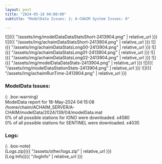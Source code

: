 ```yaml
---
layout: post
title: "2024-05-18 04:00:00"
subtitle: "ModelData Issues: 2; A-CHAIM System Issues: 0"

---
```


![]({{ "/assets/img/modelDataDataStatsShort-2413904.png" | relative_url }})
![]({{ "/assets/img/achaimDataStatsShort-2413904.png" | relative_url }})
![]({{ "/assets/img/achaimDataStatsLong00-2413904.png" | relative_url }})
![]({{ "/assets/img/achaimDataStatsLong01-2413904.png" | relative_url }})
![]({{ "/assets/img/achaimDataStatsLong02-2413904.png" | relative_url }})
![]({{ "/assets/img/modelDataDataStats-2413904.png" | relative_url }})
![]({{ "/assets/img/modelDataStationStats-2413904.png" | relative_url }})
![]({{ "/assets/img/achaimRunTime-2413904.png" | relative_url }})


### ModelData Issues:  
  
{: .box-warning}  
 ModelData report for 18-May-2024 04:15:08   
 /home/chaim/ACHAIM_SERVER/A-CHAIM/modelData/2024/139/04/modelData.mat   
 0% of all possible stations for IONO were downloaded. x4580   
 0% of all possible stations for SENTINEL were downloaded. x4035   
  


### Logs:  
  
{: .box-note}  
[Logs.zip]({{ "/assets/other/logs.zip" | relative_url }})  
[Log Info]({{ "/logInfo" | relative_url }})  
